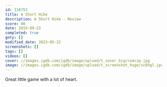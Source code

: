 ```yaml
---
id: 116753
title: A Short Hike
description: A Short Hike - Review
score: 80
date: 2019-09-22
completed: true
goty: []
modified_date: 2023-05-22
screenshots: []
tags: []
videos: []
cover: //images.igdb.com/igdb/image/upload/t_cover_big/co4czp.jpg
image: //images.igdb.com/igdb/image/upload/t_screenshot_huge/sc6hgl.jpg
---
```

Great little game with a lot of heart.